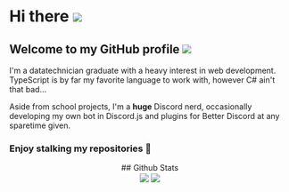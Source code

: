 
# Hi there <img src="https://cdn.discordapp.com/emojis/763159365351768064.gif?size=24&quality=lossless">
## Welcome to my GitHub profile <img src="https://cdn.discordapp.com/emojis/642317089121501187.webp?size=24&quality=lossless">

I'm a datatechnician graduate with a heavy interest in web development. TypeScript is by far my favorite language to work with, however C# ain't that bad...

Aside from school projects, I'm a **huge** Discord nerd, occasionally developing my own bot in Discord.js and plugins for Better Discord at any sparetime given.

### Enjoy stalking my repositories 👀

<div id="DanielSimonsen90-github-content" align="center">
  ## Github Stats
  <div>
    <img id="DanielSimonsen90-activity" align="center" src="https://github-readme-stats-git-masterrstaa-rickstaa.vercel.app/api?username=danielsimonsen90&show_icons=true&count_private=true&hide_border=true&icon_color=E0E0E0&bg_color=121821&title_color=FF5132&text_color=C1C1C1"/>
    <img id="danielsimonsen90-languages" align="center" src="https://github-readme-stats-git-masterrstaa-rickstaa.vercel.app/api/top-langs/?username=danielsimonsen90&show_icons=true&count_private=true&hide_border=true&icon_color=E0E0E0&bg_color=121821&title_color=FF5132&text_color=C1C1C1&layout=compact" />
  </div>
</div>
